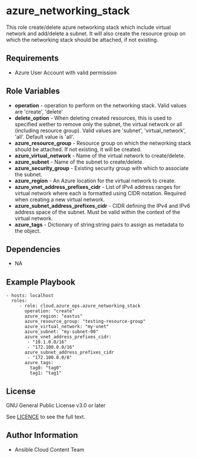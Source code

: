 azure_networking_stack
================

This role create/delete azure networking stack which include virtual network and add/delete a subnet.
It will also create the resource group on which the networking stack should be attached, if not existing.

Requirements
------------

* Azure User Account with valid permission

Role Variables
--------------

* **operation** - operation to perform on the networking stack. Valid values are 'create', 'delete'
* **delete_option** - When deleting created resources, this is used to specified wether to remove only the subnet, the virtual network or all (including resource group). Valid values are 'subnet', 'virtual_network', 'all'. Default value is 'all'.
* **azure_resource_group** - Resource group on which the networking stack should be attached. If not existing, it will be created.
* **azure_virtual_network** - Name of the virtual network to create/delete.
* **azure_subnet** - Name of the subnet to create/delete.
* **azure_security_group** - Existing security group with which to associate the subnet.
* **azure_region** - An Azure location for the virtual network to create.
* **azure_vnet_address_prefixes_cidr** - List of IPv4 address ranges for virtual network where each is formatted using CIDR notation.
  Required when creating a new virtual network.
* **azure_subnet_address_prefixes_cidr** - CIDR defining the IPv4 and IPv6 address space of the subnet. Must be valid within the context of the virtual network.
* **azure_tags** - Dictionary of string:string pairs to assign as metadata to the object.

Dependencies
------------

- NA

Example Playbook
----------------

    - hosts: localhost
      roles:
         - role: cloud.azure_ops.azure_networking_stack
           operation: "create"
           azure_region: "eastus"
           azure_resource_group: "testing-resource-group"
           azure_virtual_network: "my-vnet"
           azure_subnet: "my-subnet-00"
           azure_vnet_address_prefixes_cidr:
            - "10.1.0.0/16"
            - "172.100.0.0/16"
           azure_subnet_address_prefixes_cidr
            - "172.100.0.0/8"
           azure_tags:
             tag0: "tag0"
             tag1: "tag1"

License
-------

GNU General Public License v3.0 or later

See [LICENCE](https://github.com/ansible-collections/cloud.azure_ops/blob/main/LICENSE) to see the full text.

Author Information
------------------

- Ansible Cloud Content Team